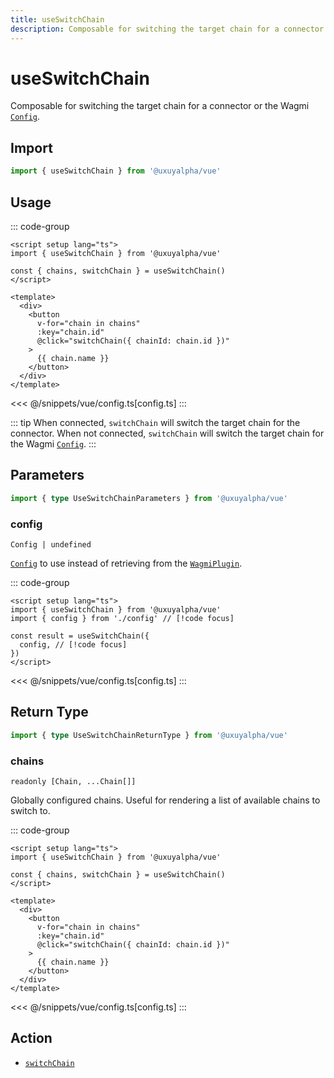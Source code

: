 ```yaml
---
title: useSwitchChain
description: Composable for switching the target chain for a connector or the Wagmi `Config`.
---
```


<script setup>
const packageName = '@uxuyalpha/vue'
const actionName = 'switchChain'
const typeName = 'SwitchChain'
const mutate = 'switchChain'
const TData = 'SwitchChainData'
const TError = 'SwitchChainErrorType'
const TVariables = 'SwitchChainVariables'
</script>

# useSwitchChain

Composable for switching the target chain for a connector or the Wagmi [`Config`](/vue/api/createConfig#config).

## Import

```ts
import { useSwitchChain } from '@uxuyalpha/vue'
```

## Usage

::: code-group
```vue [index.vue]
<script setup lang="ts">
import { useSwitchChain } from '@uxuyalpha/vue'

const { chains, switchChain } = useSwitchChain()
</script>

<template>
  <div>
    <button 
      v-for="chain in chains" 
      :key="chain.id" 
      @click="switchChain({ chainId: chain.id })"
    >
      {{ chain.name }}
    </button>
  </div>
</template>
```
<<< @/snippets/vue/config.ts[config.ts]
:::

::: tip
When connected, `switchChain` will switch the target chain for the connector. When not connected, `switchChain` will switch the target chain for the Wagmi [`Config`](/vue/api/createConfig#config).
:::

## Parameters

```ts
import { type UseSwitchChainParameters } from '@uxuyalpha/vue'
```

### config

`Config | undefined`

[`Config`](/vue/api/createConfig#config) to use instead of retrieving from the [`WagmiPlugin`](/vue/api/WagmiPlugin).

::: code-group
```vue [index.vue]
<script setup lang="ts">
import { useSwitchChain } from '@uxuyalpha/vue'
import { config } from './config' // [!code focus]

const result = useSwitchChain({
  config, // [!code focus]
})
</script>
```
<<< @/snippets/vue/config.ts[config.ts]
:::

<!--@include: @shared/mutation-options.md-->

## Return Type

```ts
import { type UseSwitchChainReturnType } from '@uxuyalpha/vue'
```

### chains

`readonly [Chain, ...Chain[]]`

Globally configured chains. Useful for rendering a list of available chains to switch to.

::: code-group
```vue [index.vue]
<script setup lang="ts">
import { useSwitchChain } from '@uxuyalpha/vue'

const { chains, switchChain } = useSwitchChain()
</script>

<template>
  <div>
    <button 
      v-for="chain in chains" 
      :key="chain.id" 
      @click="switchChain({ chainId: chain.id })"
    >
      {{ chain.name }}
    </button>
  </div>
</template>
```
<<< @/snippets/vue/config.ts[config.ts]
:::

<!--@include: @shared/mutation-result.md-->

<!--@include: @shared/mutation-imports.md-->

## Action

- [`switchChain`](/core/api/actions/switchChain)
